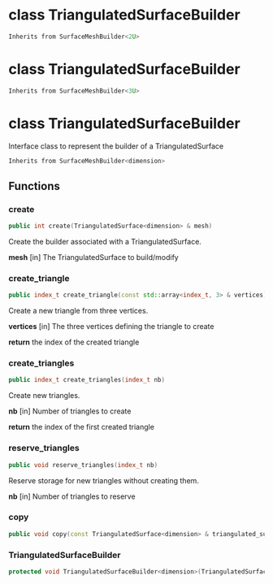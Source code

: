 # class TriangulatedSurfaceBuilder


```cpp
Inherits from SurfaceMeshBuilder<2U>
```



# class TriangulatedSurfaceBuilder


```cpp
Inherits from SurfaceMeshBuilder<3U>
```



# class TriangulatedSurfaceBuilder


 Interface class to represent the builder of a TriangulatedSurface



```cpp
Inherits from SurfaceMeshBuilder<dimension>
```



## Functions

### create

```cpp
public int create(TriangulatedSurface<dimension> & mesh)
```


 Create the builder associated with a TriangulatedSurface.

**mesh** [in] The TriangulatedSurface to build/modify

### create_triangle

```cpp
public index_t create_triangle(const std::array<index_t, 3> & vertices)
```


 Create a new triangle from three vertices.

**vertices** [in] The three vertices defining the triangle to create

**return** the index of the created triangle

### create_triangles

```cpp
public index_t create_triangles(index_t nb)
```


 Create new triangles.

**nb** [in] Number of triangles to create

**return** the index of the first created triangle

### reserve_triangles

```cpp
public void reserve_triangles(index_t nb)
```


 Reserve storage for new triangles without creating them.

**nb** [in] Number of triangles to reserve

### copy

```cpp
public void copy(const TriangulatedSurface<dimension> & triangulated_surface)
```


### TriangulatedSurfaceBuilder

```cpp
protected void TriangulatedSurfaceBuilder<dimension>(TriangulatedSurface<dimension> & mesh)
```




